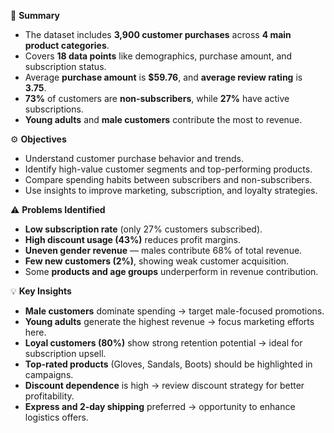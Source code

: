 
 📝 **Summary**

* The dataset includes **3,900 customer purchases** across **4 main product categories**.
* Covers **18 data points** like demographics, purchase amount, and subscription status.
* Average **purchase amount** is **$59.76**, and **average review rating** is **3.75**.
* **73%** of customers are **non-subscribers**, while **27%** have active subscriptions.
* **Young adults** and **male customers** contribute the most to revenue.


 ⚙️ **Objectives**

* Understand customer purchase behavior and trends.
* Identify high-value customer segments and top-performing products.
* Compare spending habits between subscribers and non-subscribers.
* Use insights to improve marketing, subscription, and loyalty strategies.

 ⚠️ **Problems Identified**

* **Low subscription rate** (only 27% customers subscribed).
* **High discount usage (43%)** reduces profit margins.
* **Uneven gender revenue** — males contribute 68% of total revenue.
* **Few new customers (2%)**, showing weak customer acquisition.
* Some **products and age groups** underperform in revenue contribution.


💡 **Key Insights**

* **Male customers** dominate spending → target male-focused promotions.
* **Young adults** generate the highest revenue → focus marketing efforts here.
* **Loyal customers (80%)** show strong retention potential → ideal for subscription upsell.
* **Top-rated products** (Gloves, Sandals, Boots) should be highlighted in campaigns.
* **Discount dependence** is high → review discount strategy for better profitability.
* **Express and 2-day shipping** preferred → opportunity to enhance logistics offers.

